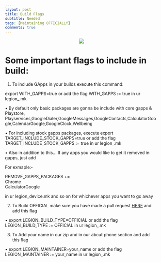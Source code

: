 ```yaml
---
layout: post
title: Build Flags
subtitle: Needed
tags: [Maintaining OFFICIALLY]
comments: true
---
```


<p align="center">
<img  src="https://i.imgur.com/6qCMrc2.png">
</p>


# Some important flags to include in build:

1) To include GApps in your builds execute this command:

export WITH_GAPPS=true
or add the flag WITH_GAPPS := true in ur legion_<device>.mk

• By default only basic packages are gonna be include with core gapps & Playstore, Playservices,GoogleDialer,GoogleMessages,GoogleContacts,CalculatorGoogle,CalendarGoogle,GoogleClock,Wellbeing

• For including stock gapps packages, execute
export TARGET_INCLUDE_STOCK_GAPPS=true
or add the flag TARGET_INCLUDE_STOCK_GAPPS :=  true in ur legion_<device>.mk

• Also in addition to this...
If any apps you would like to get it removed in gapps, just add

For exmaple:-

REMOVE_GAPPS_PACKAGES += \
         Chrome \
         CalculatorGoogle

in ur legion_device.mk and so on for whichever apps you want to go away

2) To Build OFFICIAL make sure you have made a pull request [HERE](https://github.com/Project-LegionOS/vendor_legion/blob/11/legion.devices) and add this flag

• export LEGION_BUILD_TYPE=OFFICIAL
or add the flag LEGION_BUILD_TYPE := OFFICIAL in ur legion_<device>.mk

3) To Add your name in our zip and in our about phone section and add this flag

• export LEGION_MAINTAINER=your_name
or add the flag LEGION_MAINTAINER :=  your_name in ur legion_<device>.mk
